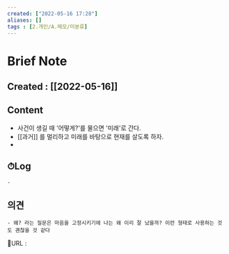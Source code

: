 ```yaml
---
created: ["2022-05-16 17:28"]
aliases: []
tags : [2.개인/A.메모/미분류]
---
```


# Brief Note
## Created : [[2022-05-16]]
## Content
- 사건이 생길 때 '어떻게?'를 물으면 '미래'로 간다.
- [[과거]] 를 멀리하고 미래를 바탕으로 현재를 살도록 하자.
-

## ⏱Log
	-

## 의견
	- 왜? 라는 질문은 마음을 고정시키기에 나는 왜 이리 잘 났을까? 이런 형태로 사용하는 것도 괜찮을 것 같다


📙URL :